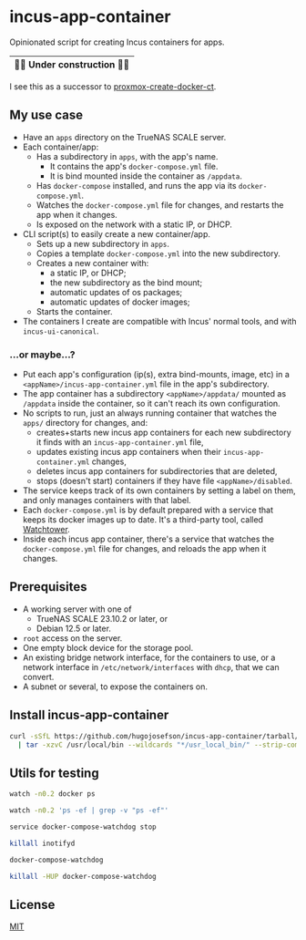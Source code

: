 # incus-app-container

Opinionated script for creating Incus containers for apps.

| 🚧️👷 Under construction 👷🚧️ |
| ---------------------------- |

I see this as a successor to
[proxmox-create-docker-ct](https://github.com/hugojosefson/proxmox-create-docker-ct).

## My use case

- Have an `apps` directory on the TrueNAS SCALE server.
- Each container/app:
  - Has a subdirectory in `apps`, with the app's name.
    - It contains the app's `docker-compose.yml` file.
    - It is bind mounted inside the container as `/appdata`.
  - Has `docker-compose` installed, and runs the app via its
    `docker-compose.yml`.
  - Watches the `docker-compose.yml` file for changes, and restarts the app when
    it changes.
  - Is exposed on the network with a static IP, or DHCP.
- CLI script(s) to easily create a new container/app.
  - Sets up a new subdirectory in `apps`.
  - Copies a template `docker-compose.yml` into the new subdirectory.
  - Creates a new container with:
    - a static IP, or DHCP;
    - the new subdirectory as the bind mount;
    - automatic updates of os packages;
    - automatic updates of docker images;
  - Starts the container.
- The containers I create are compatible with Incus' normal tools, and with
  `incus-ui-canonical`.

### ...or maybe...?

- Put each app's configuration (ip(s), extra bind-mounts, image, etc) in a
  `<appName>/incus-app-container.yml` file in the app's subdirectory.
- The app container has a subdirectory `<appName>/appdata/` mounted as
  `/appdata` inside the container, so it can't reach its own configuration.
- No scripts to run, just an always running container that watches the `apps/`
  directory for changes, and:
  - creates+starts new incus app containers for each new subdirectory it finds
    with an `incus-app-container.yml` file,
  - updates existing incus app containers when their `incus-app-container.yml`
    changes,
  - deletes incus app containers for subdirectories that are deleted,
  - stops (doesn't start) containers if they have file `<appName>/disabled`.
- The service keeps track of its own containers by setting a label on them, and
  only manages containers with that label.
- Each `docker-compose.yml` is by default prepared with a service that keeps its
  docker images up to date. It's a third-party tool, called
  [Watchtower](https://containrrr.dev/watchtower/).
- Inside each incus app container, there's a service that watches the
  `docker-compose.yml` file for changes, and reloads the app when it changes.

## Prerequisites

- A working server with one of
  - TrueNAS SCALE 23.10.2 or later, or
  - Debian 12.5 or later.
- `root` access on the server.
- One empty block device for the storage pool.
- An existing bridge network interface, for the containers to use, or a network
  interface in `/etc/network/interfaces` with `dhcp`, that we can convert.
- A subnet or several, to expose the containers on.

## Install incus-app-container

```sh
curl -sSfL https://github.com/hugojosefson/incus-app-container/tarball/main \
  | tar -xzvC /usr/local/bin --wildcards "*/usr_local_bin/" --strip-components=2
```

## Utils for testing

```sh
watch -n0.2 docker ps
```

```sh
watch -n0.2 'ps -ef | grep -v "ps -ef"'
```

```sh
service docker-compose-watchdog stop
```

```sh
killall inotifyd
```

```sh
docker-compose-watchdog
```

```sh
killall -HUP docker-compose-watchdog
```

## License

[MIT](LICENSE)
